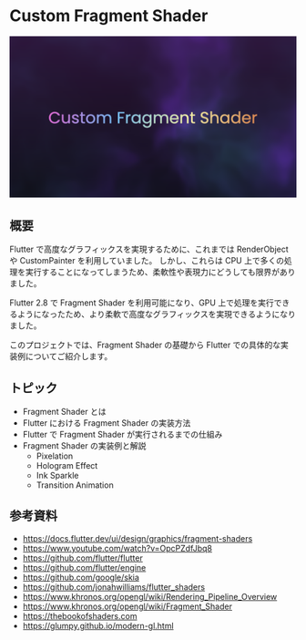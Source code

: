 # Custom Fragment Shader

![screenshot](docs/screenshot.png)

## 概要

Flutter で高度なグラフィックスを実現するために、これまでは RenderObject や CustomPainter を利用していました。
しかし、これらは CPU 上で多くの処理を実行することになってしまうため、柔軟性や表現力にどうしても限界がありました。

Flutter 2.8 で Fragment Shader を利用可能になり、GPU 上で処理を実行できるようになったため、より柔軟で高度なグラフィックスを実現できるようになりました。

このプロジェクトでは、Fragment Shader の基礎から Flutter での具体的な実装例についてご紹介します。

## トピック

- Fragment Shader とは
- Flutter における Fragment Shader の実装方法
- Flutter で Fragment Shader が実行されるまでの仕組み
- Fragment Shader の実装例と解説
    - Pixelation
    - Hologram Effect
    - Ink Sparkle
    - Transition Animation

## 参考資料

- https://docs.flutter.dev/ui/design/graphics/fragment-shaders
- https://www.youtube.com/watch?v=OpcPZdfJbq8
- https://github.com/flutter/flutter
- https://github.com/flutter/engine
- https://github.com/google/skia
- https://github.com/jonahwilliams/flutter_shaders
- https://www.khronos.org/opengl/wiki/Rendering_Pipeline_Overview
- https://www.khronos.org/opengl/wiki/Fragment_Shader
- https://thebookofshaders.com
- https://glumpy.github.io/modern-gl.html
